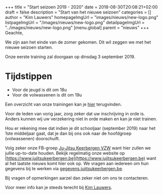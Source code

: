 +++
title = "Start seizoen 2019 - 2020"
date = 2018-08-30T20:08:21+02:00
draft = false
description = "Start van het nieuwe seizoen"
categories = []
author = "Kim Lauwers"
homepageImgUrl = "images/nieuws/new-logo.png"
listpageImgUrl = "/images/nieuws/new-logo.png"
detailpageImgUrl = "../images/nieuws/new-logo.png"
[menu.global]
    parent = "nieuws"
+++
Geachte,


We zijn aan het einde van de zomer gekomen. Dit wil zeggen we met het nieuwe seizoen starten.

Onze eerste training zal doorgaan op dinsdag 3 september 2019.

# Tijdstippen
* Voor de jeugd is dit om 18u
* Voor de volwassenen is dit om 19u

Een overzicht van onze trainingen kan je [hier](../trainingen.md) terugvinden.

Voor de leden van vorig jaar, zorg zeker dat uw inschrijving in orde is. Anders kunnen wij uw verzekering niet in orde maken en kan je niet trainen. 

Hou er rekening mee dat indien je dit schooljaar (september 2019) naar het 1ste middeljaar gaat, dat je dan bij ons ook naar de hoofdgroep (volwassenen) doorschuift.

Volg zeker onze FB-groep [Ju-Jitsu Keerbergen VZW](https://www.facebook.com/groups/357231384348318/) want hier zullen we jullie up-to-date houden. Bekijk regelmatig onze website op [https://www.jujitsukeerbergen.be](https://www.jujitsukeerbergen.be) want al het laatste nieuws komt hier ook op.
We vragen aan iedereen om hun gegevens bij te werken via [gegevens.jujitsukeerbergen.be](gegevens.jujitsukeerbergen.beÈ).

Bij vragen of opmerkingen aarzel dan zeker niet om ons te contacteren.

Voor meer info kan je steeds terecht bij [Kim Lauwers](https://www.jujitsukeerbergen.be/trainers/#Kim_Lauwers).